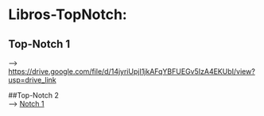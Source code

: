# Libros-TopNotch:

## Top-Notch 1
--> https://drive.google.com/file/d/14jyriUpjI1jkAFqYBFUEGv5IzA4EKUbI/view?usp=drive_link
<br>

##Top-Notch 2
<br>
--> <a href= "https://drive.google.com/file/d/15Vj-b2ClhZOrMyDEPcpOi7EHj133_ryN/view?usp=drive_link" >Notch 1 </a>
